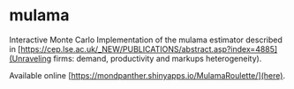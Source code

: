 # mulama


Interactive Monte Carlo Implementation of the mulama estimator described in [https://cep.lse.ac.uk/_NEW/PUBLICATIONS/abstract.asp?index=4885](Unraveling firms: demand, productivity and markups heterogeneity).

Available online [https://mondpanther.shinyapps.io/MulamaRoulette/](here).
 
